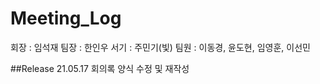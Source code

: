 # Meeting_Log
회장 : 임석재
팀장 : 한인우
서기 : 주민기(빛)
팀원 : 이동경, 윤도현, 임영훈, 이선민

##Release
21.05.17 회의록 양식 수정 및 재작성
